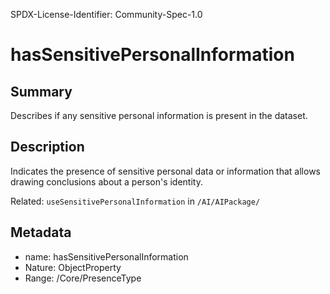 SPDX-License-Identifier: Community-Spec-1.0

# hasSensitivePersonalInformation

## Summary

Describes if any sensitive personal information is present in the dataset.

## Description

Indicates the presence of sensitive personal data
or information that allows drawing conclusions about a person's identity.

Related: `useSensitivePersonalInformation` in `/AI/AIPackage/`

## Metadata

- name: hasSensitivePersonalInformation
- Nature: ObjectProperty
- Range: /Core/PresenceType
